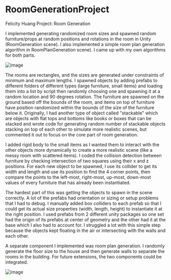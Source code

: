 # RoomGenerationProject

Felicity Huang
Project: Room Generation
 
I implemented generating randomized room sizes and spawned random furniture/props at random positions and rotations in the room in Unity (RoomGeneration scene). I also implemented a simple room plan generation algorithm in RoomPlanGeneration scene). I came up with my own algorithms for both parts.

![image](https://user-images.githubusercontent.com/25185914/226752034-79556bd6-2bbb-4e7b-9a57-0788f3478e91.png)

The rooms are rectangles, and the sizes are generated under constraints of minimum and maximum lengths. I spawned objects by adding prefabs to different folders of different types (large furniture, small items) and loading them into a list by script then randomly choosing one and spawning it at a random location and 90 degrees rotation. The furniture are spawned on the ground based off the bounds of the room, and items on top of furniture have position randomized within the bounds of the size of the furniture below it. Originally, I had another type of object called "stackable" which are objects with flat tops and bottoms like books or boxes that can be stacked and wrote code for generating random number of stackable objects stacking on top of each other to simulate more realistic scenes, but commented it out to focus on the core part of room generation.
 
I added rigid body to the small items as I wanted them to interact with the other objects more dynamically to create a more realistic scene (like a messy room with scattered items).
I coded the collision detection between furniture by checking intersection of two squares using their x and z positions. For each new object to be spawned, I use its collider to get its width and length and use its position to find the 4 corner points, then compare the points to the left-most, right-most, up-most, down-most values of every furniture that has already been instantiated.  
 
The hardest part of this was getting the objects to spawn in the scene correctly. A lot of the prefabs had orientation or sizing or setup problems that I had to debug. I manually added box colliders to each prefab so that I could get its actual size properties (width, length, height) to instantiate it at the right position. I used prefabs from 2 different unity packages so one set had the origin of its prefabs at center of geometry and the other had it at the base which I also had to account for. I struggled a lot with this simple step because the objects kept floating in the air or intersecting with the walls and each other. 
 
A separate component I implemented was room plan generation. I randomly generate the floor size to the house and then generate walls to separate the rooms in the building. For future extensions, the two components could be integrated.

![image](https://user-images.githubusercontent.com/25185914/226751920-c7b30f94-4b69-4462-a567-95c3017ffbf3.png)
